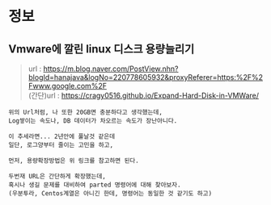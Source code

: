# 정보

## Vmware에 깔린 linux 디스크 용량늘리기
> url : https://m.blog.naver.com/PostView.nhn?blogId=hanajava&logNo=220778605932&proxyReferer=https:%2F%2Fwww.google.com%2F <br>
> (간단)url : https://cragy0516.github.io/Expand-Hard-Disk-in-VMWare/ <br>

```
위의 Url처럼, 나 또한 20GB면 충분하다고 생각했는데,
Log쌓이는 속도나, DB 데이터가 차오르는 속도가 장난아니다.

이 추세라면... 2년안에 풀날것 같은데
일단, 로그양부터 줄이는 고민을 하고,

먼저, 용량확장방법은 위 링크를 참고하면 된다.

두번재 URL은 간단하게 확장했는데,
혹시나 생길 문제를 대비하여 parted 명령어에 대해 찾아보자.
(우분투라, Centos계열은 아니긴 한데, 명령어는 동일한 것 같기도 하고)

```
